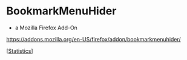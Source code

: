 # BookmarkMenuHider 
- a Mozilla Firefox Add-On


https://addons.mozilla.org/en-US/firefox/addon/bookmarkmenuhider/ 

\[[Statistics](https://addons.mozilla.org/en-US/firefox/addon/bookmarkmenuhider/statistics/)\]


